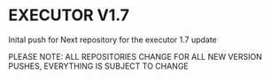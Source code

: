 # EXECUTOR V1.7
Inital push for 
Next repository for the executor 1.7 update

PLEASE NOTE: ALL REPOSITORIES CHANGE FOR ALL NEW VERSION PUSHES, EVERYTHING IS SUBJECT TO CHANGE
